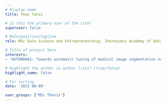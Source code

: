 ```yaml
---
# Display name
title: Teun Tanis

# Is this the primary user of the site?
superuser: false

# Role/position/tagline
role: MSc Data Science and Entrepreneurship, Jheronimus Academy of Data Science, s Hertogenbosch, NL (2021)

# Title of project here
interests:
- "AUTOMONAI: Towards automatic tuning of medical image segmentation networks"

# Highlight the author in author lists? (true/false)
highlight_name: false

# For sorting
date: '2021-08-09'

user_groups: ["MSc Thesis"]
---
```

